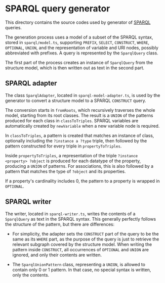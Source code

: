 # SPARQL query generator

This directory contains the source codes used by generator of [SPARQL](https://www.w3.org/TR/sparql11-overview/) queries.

The generation process uses a model of a subset of the SPARQL syntax, stored in `sparql/model.ts`, supporting `PREFIX`, `SELECT`, `CONSTRUCT`, `WHERE`, `OPTIONAL`, `UNION`, and the representation of variable and URI nodes, possibly abbreviated with prefixes. A query is represented by the `SparqlQuery` class.

The first part of the process creates an instance of `SparqlQuery` from the structure model, which is then written out as text in the second part.

## SPARQL adapter

The class `SparqlAdapter`, located in `sparql-model-adapter.ts`, is used by the generator to convert a structure model to a SPARQL `CONSTRUCT` query.

The conversion starts in `fromRoots`, which recursively traverses the whole model, starting from its root classes. The result is a `UNION` of the patterns produced for each class in `classToTriples`. SPARQL variables are automatically created by `newVariable` when a new variable node is required.

In `classToTriples`, a pattern is created that matches an instance of class, optionally including the `?instance a ?type` triple, then followed by the pattern constructed for every triple in `propertyToTriples`.

Inside `propertyToTriples`, a representation of the triple `?instance <property> ?object` is produced for each datatype of the property, producing a `UNION` of patterns. For associations, this is also followed by a pattern that matches the type of `?object` and its properties.

If a property's cardinality includes 0, the pattern to a property is wrapped in `OPTIONAL`.

## SPARQL writer

The writer, located in `sparql-writer.ts`, writes the contents of a `SparqlQuery` as text in the SPARQL syntax. This generally perfectly follows the structure of the pattern, but there are differences:

* For simplicity, the adapter sets the `CONSTRUCT` part of the query to be the same as its `WHERE` part, as the purpose of the query is just to retrieve the relevant subgraph covered by the structure model. When writing the pattern inside `CONSTRUCT`, all occurrences of `OPTIONAL` and `UNION` are ignored, and only their contents are written.

* The `SparqlUnionPattern` class, representing a `UNION`, is allowed to contain only 0 or 1 pattern. In that case, no special syntax is written, only the contents.
